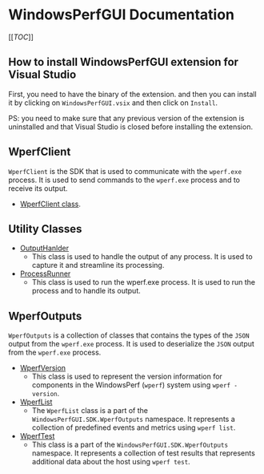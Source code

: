 # WindowsPerfGUI Documentation

[[_TOC_]]

## How to install WindowsPerfGUI extension for Visual Studio

First, you need to have the binary of the extension. and then you can install it by clicking on `WindowsPerfGUI.vsix` and then click on `Install`.

PS: you need to make sure that any previous version of the extension is uninstalled and that Visual Studio is closed before installing the extension.

## WperfClient

`WperfClient` is the SDK that is used to communicate with the `wperf.exe` process. It is used to send commands to the `wperf.exe` process and to receive its output.

- [WperfClient class](sdk/wperf-client.md).

## Utility Classes

- [OutputHanlder](utility-classes/output-handler.md)
  - This class is used to handle the output of any process. It is used to capture it and streamline its processing.
- [ProcessRunner](utility-classes/process-runner.md)
  - This class is used to run the wperf.exe process. It is used to run the process and to handle its output.

## WperfOutputs

`WperfOutputs` is a collection of classes that contains the types of the `JSON` output from the `wperf.exe` process. It is used to deserialize the `JSON` output from the `wperf.exe` process.

- [WperfVersion](wperf-outputs/wperf-version.md)
  - This class is used to represent the version information for components in the WindowsPerf (`wperf`) system using `wperf -version`.
- [WperfList](wperf-outputs/wperf-list.md)
  - The `WperfList` class is a part of the `WindowsPerfGUI.SDK.WperfOutputs` namespace. It represents a collection of predefined events and metrics using `wperf list`.
- [WperfTest](wperf-outputs/wperf-test.md)
  - This class is a part of the `WindowsPerfGUI.SDK.WperfOutputs` namespace. It represents a collection of test results that represents additional data about the host using `wperf test`.

